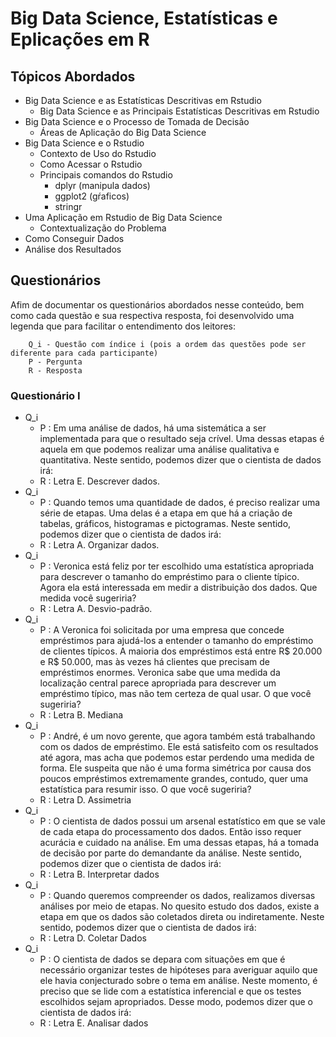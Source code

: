 # Big Data Science, Estatísticas e Eplicações em R

## Tópicos Abordados

- Big Data Science e as Estatísticas Descritivas em Rstudio
    - Big Data Science e as Principais Estatísticas Descritivas em Rstudio
- Big Data Science e o Processo de Tomada de Decisão
    - Áreas de Aplicação do Big Data Science
- Big Data Science e o Rstudio
    - Contexto de Uso do Rstudio
    - Como Acessar o Rstudio
    - Principais comandos do Rstudio
        - dplyr (manipula dados)
        - ggplot2 (gŕaficos)
        - stringr
- Uma Aplicação em Rstudio de Big Data Science
    - Contextualização do Problema
- Como Conseguir Dados
- Análise dos Resultados




## Questionários

Afim de documentar os questionários abordados nesse conteúdo, bem como cada questão e sua respectiva resposta, foi desenvolvido uma legenda que para facilitar o entendimento dos leitores:

        Q_i - Questão com índice i (pois a ordem das questões pode ser diferente para cada participante)
        P - Pergunta
        R - Resposta

### Questionário I

- Q_i
    - P : Em uma análise de dados, há uma sistemática a ser implementada para que o resultado seja crível. Uma dessas etapas é aquela em que podemos realizar uma análise qualitativa e quantitativa. Neste sentido, podemos dizer que o cientista de dados irá:
    - R : Letra E. Descrever dados.  
- Q_i
    - P : Quando temos uma quantidade de dados, é preciso realizar uma série de etapas. Uma delas é a etapa em que há a criação de tabelas, gráficos, histogramas e pictogramas. Neste sentido, podemos dizer que o cientista de dados irá:
    - R : Letra A. Organizar dados.
- Q_i
    - P : Veronica está feliz por ter escolhido uma estatística apropriada para descrever o tamanho do empréstimo para o cliente típico. Agora ela está interessada em medir a distribuição dos dados. Que medida você sugeriria?
    - R : Letra A.  Desvio-padrão. 
- Q_i
    - P : A Veronica foi solicitada por uma empresa que concede empréstimos para ajudá-los a entender o tamanho do empréstimo de clientes típicos. A maioria dos empréstimos está entre R$ 20.000 e R$ 50.000, mas às vezes há clientes que precisam de empréstimos enormes. Veronica sabe que uma medida da localização central parece apropriada para descrever um empréstimo típico, mas não tem certeza de qual usar. O que você sugeriria?
    - R : Letra B. Mediana
- Q_i
    - P : André, é um novo gerente, que agora também está trabalhando com os dados de empréstimo. Ele está satisfeito com os resultados até agora, mas acha que podemos estar perdendo uma medida de forma. Ele suspeita que não é uma forma simétrica por causa dos poucos empréstimos extremamente grandes, contudo, quer uma estatística para resumir isso. O que você sugeriria?
    - R : Letra D. Assimetria
- Q_i
    - P : O cientista de dados possui um arsenal estatístico em que se vale de cada etapa do processamento dos dados. Então isso requer acurácia e cuidado na análise. Em uma dessas etapas, há a tomada de decisão por parte do demandante da análise. Neste sentido, podemos dizer que o cientista de dados irá:
    - R : Letra B. Interpretar dados
- Q_i
    - P : Quando queremos compreender os dados, realizamos diversas análises por meio de etapas. No quesito estudo dos dados, existe a etapa em que os dados são coletados direta ou indiretamente. Neste sentido, podemos dizer que o cientista de dados irá:
    - R : Letra D. Coletar Dados
- Q_i
    - P : O cientista de dados se depara com situações em que é necessário organizar testes de hipóteses para averiguar aquilo que ele havia conjecturado sobre o tema em análise. Neste momento, é preciso que se lide com a estatística inferencial e que os testes escolhidos sejam apropriados. Desse modo, podemos dizer que o cientista de dados irá:
    - R : Letra E. Analisar dados
